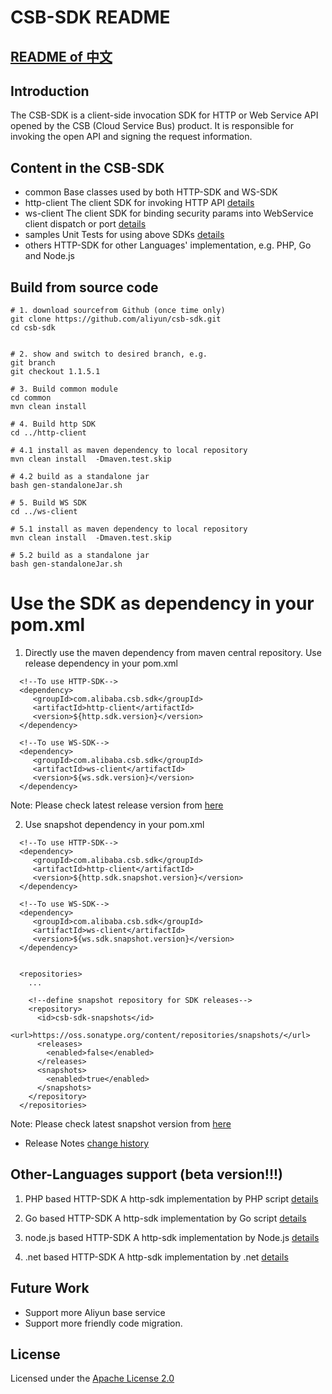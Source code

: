 # CSB-SDK README

## [README of 中文](https://github.com/aliyun/csb-sdk/blob/master/README_cn.md)

## Introduction

The CSB-SDK is a client-side invocation SDK for HTTP or Web Service API opened by the CSB (Cloud Service Bus) product. It is responsible for invoking the open API and signing the request information.

## Content in the CSB-SDK
* common       Base classes used by both HTTP-SDK and WS-SDK
* http-client  The client SDK for invoking HTTP API  [details](http-client/README.md)
* ws-client    The client SDK for binding security params into WebService client dispatch or port [details](ws-client/README.md)
* samples      Unit Tests for using above SDKs [details](samples/README.md)
* others       HTTP-SDK for other Languages' implementation, e.g. PHP, Go and Node.js

## Build from source code

```
# 1. download sourcefrom Github (once time only)
git clone https://github.com/aliyun/csb-sdk.git
cd csb-sdk
     

# 2. show and switch to desired branch, e.g.
git branch
git checkout 1.1.5.1

# 3. Build common module
cd common
mvn clean install 

# 4. Build http SDK
cd ../http-client

# 4.1 install as maven dependency to local repository
mvn clean install  -Dmaven.test.skip

# 4.2 build as a standalone jar
bash gen-standaloneJar.sh

# 5. Build WS SDK
cd ../ws-client

# 5.1 install as maven dependency to local repository
mvn clean install  -Dmaven.test.skip

# 5.2 build as a standalone jar
bash gen-standaloneJar.sh

```

# Use the SDK as dependency in your pom.xml
1. Directly use the maven dependency from maven central repository. Use release dependency in your pom.xml

```
  <!--To use HTTP-SDK-->
  <dependency>
     <groupId>com.alibaba.csb.sdk</groupId>
     <artifactId>http-client</artifactId>
     <version>${http.sdk.version}</version>
  </dependency>

  <!--To use WS-SDK-->
  <dependency>
     <groupId>com.alibaba.csb.sdk</groupId>
     <artifactId>ws-client</artifactId>
     <version>${ws.sdk.version}</version>
  </dependency>
```

Note: Please check latest release version from [here](release.md)

2. Use snapshot dependency in your pom.xml

```
  <!--To use HTTP-SDK-->
  <dependency>
     <groupId>com.alibaba.csb.sdk</groupId>
     <artifactId>http-client</artifactId>
     <version>${http.sdk.snapshot.version}</version>
  </dependency>

  <!--To use WS-SDK-->
  <dependency>
     <groupId>com.alibaba.csb.sdk</groupId>
     <artifactId>ws-client</artifactId>
     <version>${ws.sdk.snapshot.version}</version>
  </dependency>
     
     
  <repositories>
    ...
      
    <!--define snapshot repository for SDK releases-->   
    <repository>
      <id>csb-sdk-snapshots</id>
      <url>https://oss.sonatype.org/content/repositories/snapshots/</url>
      <releases>
        <enabled>false</enabled>
      </releases>
      <snapshots>
        <enabled>true</enabled>
      </snapshots>
    </repository>
  </repositories>
```

Note: Please check latest snapshot version from [here](release.md)

* Release Notes
  [change history](release.md)

## Other-Languages support (beta version!!!)
1. PHP based HTTP-SDK
A http-sdk implementation by PHP script [details](others/php/README.md)

2. Go  based HTTP-SDK
A http-sdk implementation by Go script [details](others/golang/README.md)

3. node.js based HTTP-SDK
A http-sdk implementation by Node.js [details](others/node.js/README.md)

4. .net based HTTP-SDK
A http-sdk implementation by .net [details](https://github.com/neozhu/csb-sdk.net)

## Future Work

- Support more Aliyun base service
- Support more friendly code migration.

## License

Licensed under the [Apache License 2.0](https://www.apache.org/licenses/LICENSE-2.0.html)